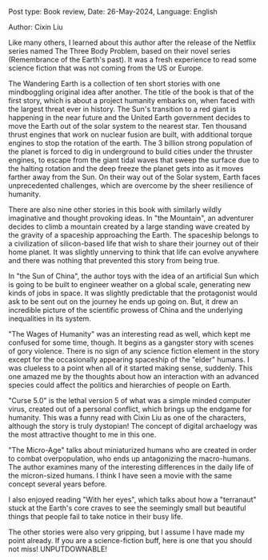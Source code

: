 Post type: Book review, Date: 26-May-2024, Language: English

Author: Cixin Liu


Like many others, I learned about this author after the release of the Netflix series named The Three Body Problem, based on their novel series (Remembrance of the Earth's past). It was a fresh experience to read some science fiction that was not coming from the US or Europe.

The Wandering Earth is a collection of ten short stories with one mindboggling original idea after another. The title of the book is that of the first story, which is about a project humanity embarks on, when faced with the largest threat ever in history. The Sun's transition to a red giant is happening in the near future and the United Earth government decides to move the Earth out of the solar system to the nearest star. Ten thousand thrust engines that work on nuclear fusion are built, with additional torque engines to stop the rotation of the earth. The 3 billion strong population of the planet is forced to dig in underground to build cities under the thruster engines, to escape from the giant tidal waves that sweep the surface due to the halting rotation and the deep freeze the planet gets into as it moves farther away from the Sun. On their way out of the Solar system, Earth faces unprecedented challenges, which are overcome by the sheer resilience of humanity.

There are also nine other stories in this book with similarly wildly imaginative and thought provoking ideas. In "the Mountain", an adventurer decides to climb a mountain created by a large standing wave created by the gravity of a spaceship approaching the Earth. The spaceship belongs to a civilization of silicon-based life that wish to share their journey out of their home planet. It was slightly unnerving to think that life can evolve anywhere and there was nothing that prevented this story from being true.

In "the Sun of China", the author toys with the idea of an artificial Sun which is going to be built to engineer weather on a global scale, generating new kinds of jobs in space. It was slightly predictable that the protagonist would ask to be sent out on the journey he ends up going on. But, it drew an incredible picture of the scientific prowess of China and the underlying inequalities in its system.

"The Wages of Humanity" was an interesting read as well, which kept me confused for some time, though. It begins as a gangster story with scenes of gory violence. There is no sign of any science fiction element in the story except for the occasionally appearing spaceship of the "elder" humans. I was clueless to a point when all of it started making sense, suddenly. This one amazed me by the thoughts about how an interaction with an advanced species could affect the politics and hierarchies of people on Earth.

"Curse 5.0" is the lethal version 5 of what was a simple minded computer virus, created out of a personal conflict, which brings up the endgame for humanity. This was a funny read with Cixin Liu as one of the characters, although the story is truly dystopian! The concept of digital archaelogy was the most attractive thought to me in this one.

"The Micro-Age" talks about miniaturized humans who are created in order to combat overpopulation, who ends up antagonizing the macro-humans. The author examines many of the interesting differences in the daily life of the micron-sized humans. I think I have seen a movie with the same concept several years before.

I also enjoyed reading "With her eyes", which talks about how a "terranaut" stuck at the Earth's core craves to see the seemingly small but beautiful things that people fail to take notice in their busy life.

The other stories were also very gripping, but I assume I have made my point already. If you are a science-fiction buff, here is one that you should not miss! UNPUTDOWNABLE!
